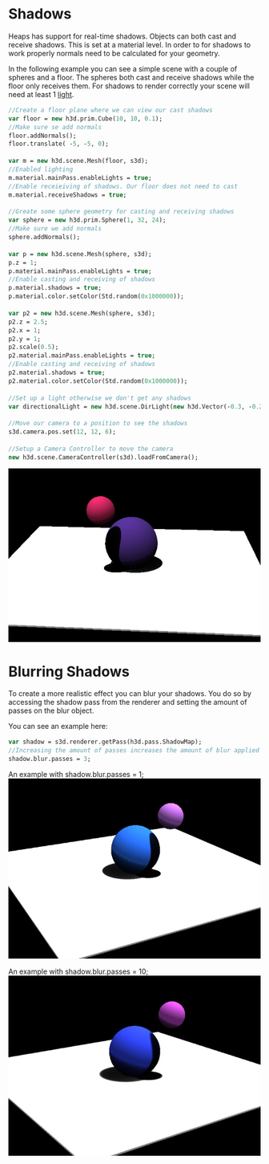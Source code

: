 # Shadows

Heaps has support for real-time shadows.  Objects can both cast and receive shadows.  This is set at a material level.  In order to for shadows to work properly normals need to be calculated for your geometry.

In the following example you can see a simple scene with a couple of spheres and a floor.  The spheres both cast and receive shadows while the floor only receives them.  For shadows to render correctly your scene will need at least 1 [light](/documentation/h3d/lights.html).

```haxe
//Create a floor plane where we can view our cast shadows
var floor = new h3d.prim.Cube(10, 10, 0.1);
//Make sure se add normals
floor.addNormals();
floor.translate( -5, -5, 0);

var m = new h3d.scene.Mesh(floor, s3d);
//Enabled lighting
m.material.mainPass.enableLights = true;
//Enable receieiving of shadows. Our floor does not need to cast
m.material.receiveShadows = true;

//Greate some sphere geometry for casting and receiving shadows
var sphere = new h3d.prim.Sphere(1, 32, 24);
//Make sure we add normals
sphere.addNormals();

var p = new h3d.scene.Mesh(sphere, s3d);
p.z = 1;
p.material.mainPass.enableLights = true;
//Enable casting and receiving of shadows
p.material.shadows = true;
p.material.color.setColor(Std.random(0x1000000));

var p2 = new h3d.scene.Mesh(sphere, s3d);
p2.z = 2.5;
p2.x = 1;
p2.y = 1;
p2.scale(0.5);
p2.material.mainPass.enableLights = true;
//Enable casting and receiving of shadows
p2.material.shadows = true;
p2.material.color.setColor(Std.random(0x1000000));

//Set up a light otherwise we don't get any shadows
var directionalLight = new h3d.scene.DirLight(new h3d.Vector(-0.3, -0.2, -1), s3d);

//Move our camera to a position to see the shadows
s3d.camera.pos.set(12, 12, 6);

//Setup a Camera Controller to move the camera
new h3d.scene.CameraController(s3d).loadFromCamera();
```

![Shadow Example](img/h3d/shadows.jpg)

# Blurring Shadows

To create a more realistic effect you can blur your shadows.  You do so by accessing the shadow pass from the renderer and setting the amount of passes on the blur object.
 
You can see an example here:

```haxe
var shadow = s3d.renderer.getPass(h3d.pass.ShadowMap);
//Increasing the amount of passes increases the amount of blur applied to the shadow
shadow.blur.passes = 3;
```

An example with shadow.blur.passes = 1;
![Shadow blurring set to 1](img/h3d/shadows_blur_1.jpg)

An example with shadow.blur.passes = 10;
![Shadow blurring set to 10](img/h3d/shadows_blur_10.jpg)